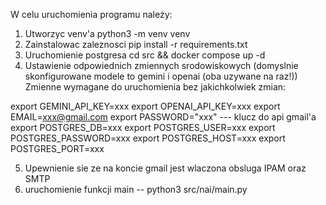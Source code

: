W celu uruchomienia programu należy:

1. Utworzyc venv'a python3 -m venv venv
2. Zainstalowac zaleznosci pip install -r requirements.txt
3. Uruchomienie postgresa cd src && docker compose up -d
4. Ustawienie odpowiednich zmiennych srodowiskowych (domyslnie skonfigurowane modele to gemini i openai (oba uzywane na raz!))
  Zmienne wymagane do uruchomienia bez jakichkolwiek zmian:

export GEMINI_API_KEY=xxx
export OPENAI_API_KEY=xxx 
export EMAIL=xxx@gmail.com
export PASSWORD="xxx" --- klucz do api gmail'a 
export POSTGRES_DB=xxx
export POSTGRES_USER=xxx
export POSTGRES_PASSWORD=xxx
export POSTGRES_HOST=xxx
export POSTGRES_PORT=xxx

5. Upewnienie sie ze na koncie gmail jest wlaczona obsluga IPAM oraz SMTP
6. uruchomienie funkcji main -- python3 src/nai/main.py
